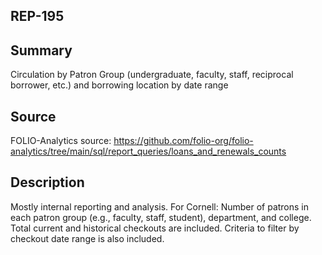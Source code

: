 ## REP-195

## Summary 
Circulation by Patron Group (undergraduate, faculty, staff, reciprocal borrower, etc.) and borrowing location by date range

## Source
FOLIO-Analytics source: https://github.com/folio-org/folio-analytics/tree/main/sql/report_queries/loans_and_renewals_counts

## Description
Mostly internal reporting and analysis.
For Cornell: Number of patrons in each patron group (e.g., faculty, staff, student), department, and college. Total current and historical checkouts are included. Criteria to filter by checkout date range is also included.

